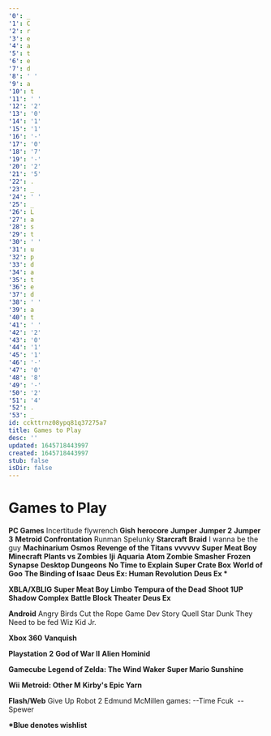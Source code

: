 ```yaml
---
'0': _
'1': C
'2': r
'3': e
'4': a
'5': t
'6': e
'7': d
'8': ' '
'9': a
'10': t
'11': ' '
'12': '2'
'13': '0'
'14': '1'
'15': '1'
'16': '-'
'17': '0'
'18': '7'
'19': '-'
'20': '2'
'21': '5'
'22': .
'23': _
'24': ' '
'25': _
'26': L
'27': a
'28': s
'29': t
'30': ' '
'31': u
'32': p
'33': d
'34': a
'35': t
'36': e
'37': d
'38': ' '
'39': a
'40': t
'41': ' '
'42': '2'
'43': '0'
'44': '1'
'45': '1'
'46': '-'
'47': '0'
'48': '8'
'49': '-'
'50': '2'
'51': '4'
'52': .
'53': _
id: cckttrnz08ypq81q37275a7
title: Games to Play
desc: ''
updated: 1645718443997
created: 1645718443997
stub: false
isDir: false
---
```


# Games to Play


**PC Games**
Incertitude
flywrench
**Gish**
**herocore**
**Jumper**
**Jumper 2**
**Jumper 3**
**Metroid Confrontation**
Runman
Spelunky
**Starcraft**
**Braid**
I wanna be the guy
**Machinarium**
**Osmos**
**Revenge of the Titans**
**vvvvvv**
**Super Meat Boy**
**Minecraft**
**Plants vs Zombies**
**Iji**
**Aquaria**
**Atom Zombie Smasher**
**Frozen Synapse**
**Desktop Dungeons**
**No Time to Explain**
**Super Crate Box**
**World of Goo**
**The Binding of Isaac**
**Deus Ex: Human Revolution**
******Deus Ex \*******

**XBLA/XBLIG**
**Super Meat Boy**
**Limbo**
**Tempura of the Dead**
**Shoot 1UP**
**Shadow Complex**
**Battle Block Theater**
****Deus Ex****

**Android**
Angry Birds
Cut the Rope
Game Dev Story
Quell
Star Dunk
They Need to be fed
Wiz Kid Jr.

**Xbox 360**
**Vanquish**

**Playstation 2**
**God of War II**
**Alien Hominid**

**Gamecube**
**Legend of Zelda: The Wind Waker**
**Super Mario Sunshine**

**Wii**
**Metroid: Other M**
**Kirby's Epic Yarn**

**Flash/Web**
Give Up Robot 2
Edmund McMillen games:
\--Time Fcuk 
\--Spewer

**\*Blue denotes wishlist**


